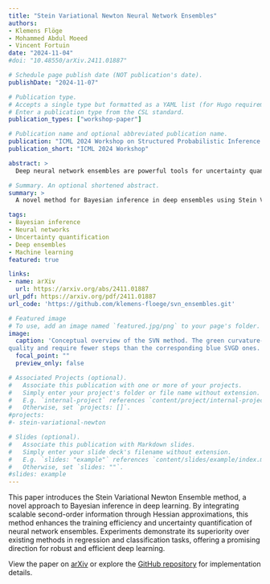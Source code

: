 ```yaml
---
title: "Stein Variational Newton Neural Network Ensembles"
authors:
- Klemens Flöge
- Mohammed Abdul Moeed
- Vincent Fortuin
date: "2024-11-04"
#doi: "10.48550/arXiv.2411.01887"

# Schedule page publish date (NOT publication's date).
publishDate: "2024-11-07"

# Publication type.
# Accepts a single type but formatted as a YAML list (for Hugo requirements).
# Enter a publication type from the CSL standard.
publication_types: ["workshop-paper"]

# Publication name and optional abbreviated publication name.
publication: "ICML 2024 Workshop on Structured Probabilistic Inference & Generative Modeling"
publication_short: "ICML 2024 Workshop"

abstract: >
  Deep neural network ensembles are powerful tools for uncertainty quantification, which have recently been re-interpreted from a Bayesian perspective. However, current methods inadequately leverage second-order information of the loss landscape, despite the recent availability of efficient Hessian approximations. We propose a novel approximate Bayesian inference method that modifies deep ensembles to incorporate Stein Variational Newton updates. Our approach uniquely integrates scalable modern Hessian approximations, achieving faster convergence and more accurate posterior distribution approximations. We validate the effectiveness of our method on diverse regression and classification tasks, demonstrating superior performance with a significantly reduced number of training epochs compared to existing ensemble-based methods, while enhancing uncertainty quantification and robustness against overfitting.

# Summary. An optional shortened abstract.
summary: >
  A novel method for Bayesian inference in deep ensembles using Stein Variational Newton updates, leveraging scalable Hessian approximations to improve uncertainty quantification, training efficiency, and robustness.

tags:
- Bayesian inference
- Neural networks
- Uncertainty quantification
- Deep ensembles
- Machine learning
featured: true

links:
- name: arXiv
  url: https://arxiv.org/abs/2411.01887
url_pdf: https://arxiv.org/pdf/2411.01887
url_code: 'https://github.com/klemens-floege/svn_ensembles.git'

# Featured image
# To use, add an image named `featured.jpg/png` to your page's folder. 
image:
  caption: 'Conceptual overview of the SVN method. The green curvature-informed SVN updates are much higher
quality and require fewer steps than the corresponding blue SVGD ones.'
  focal_point: ""
  preview_only: false

# Associated Projects (optional).
#   Associate this publication with one or more of your projects.
#   Simply enter your project's folder or file name without extension.
#   E.g. `internal-project` references `content/project/internal-project/index.md`.
#   Otherwise, set `projects: []`.
#projects:
#- stein-variational-newton

# Slides (optional).
#   Associate this publication with Markdown slides.
#   Simply enter your slide deck's filename without extension.
#   E.g. `slides: "example"` references `content/slides/example/index.md`.
#   Otherwise, set `slides: ""`.
#slides: example
---
```


This paper introduces the Stein Variational Newton Ensemble method, a novel approach to Bayesian inference in deep learning. By integrating scalable second-order information through Hessian approximations, this method enhances the training efficiency and uncertainty quantification of neural network ensembles. Experiments demonstrate its superiority over existing methods in regression and classification tasks, offering a promising direction for robust and efficient deep learning.

View the paper on [arXiv](https://arxiv.org/abs/2411.01887) or explore the [GitHub repository](https://github.com/klemens-floege/stein-variational-newton) for implementation details.
